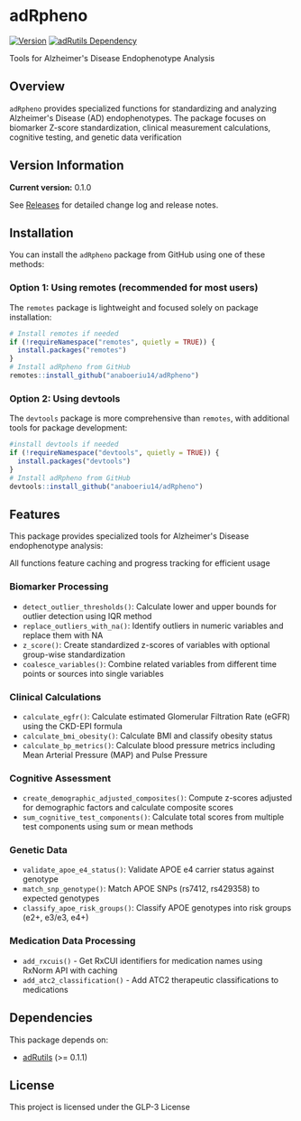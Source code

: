 
# adRpheno

[![Version](https://img.shields.io/badge/version-0.1.0-blue.svg)](https://github.com/anaboeriu14/adRpheno/releases) [![adRutils Dependency](https://img.shields.io/badge/adRutils-%3E%3D%200.1.1-blue.svg)](https://github.com/anaboeriu14/adRutils)

Tools for Alzheimer's Disease Endophenotype Analysis

## Overview

`adRpheno` provides specialized functions for standardizing and analyzing Alzheimer's Disease (AD) endophenotypes.
The package focuses on biomarker Z-score standardization, clinical measurement calculations, cognitive testing,
and genetic data verification

## Version Information

**Current version:** 0.1.0

See [Releases](https://github.com/anaboeriu14/adRpheno/releases) for detailed change log and release notes.

## Installation

You can install the `adRpheno` package from GitHub using one of these methods:

### Option 1: Using remotes (recommended for most users)

The `remotes` package is lightweight and focused solely on package installation:

``` r
# Install remotes if needed
if (!requireNamespace("remotes", quietly = TRUE)) {
  install.packages("remotes")
}
# Install adRpheno from GitHub
remotes::install_github("anaboeriu14/adRpheno")
```

### Option 2: Using devtools

The `devtools` package is more comprehensive than `remotes`, with additional tools for package development:

``` r
#install devtools if needed
if (!requireNamespace("devtools", quietly = TRUE)) {
  install.packages("devtools") 
}
# Install adRpheno from GitHub
devtools::install_github("anaboeriu14/adRpheno")
```

## Features 

This package provides specialized tools for Alzheimer's Disease endophenotype analysis:

All functions feature caching and progress tracking for efficient usage

### Biomarker Processing

-   `detect_outlier_thresholds()`: Calculate lower and upper bounds for outlier detection using IQR method
-   `replace_outliers_with_na()`: Identify outliers in numeric variables and replace them with NA
-   `z_score()`: Create standardized z-scores of variables with optional group-wise standardization
-   `coalesce_variables()`: Combine related variables from different time points or sources into single variables

### Clinical Calculations

-   `calculate_egfr()`: Calculate estimated Glomerular Filtration Rate (eGFR) using the CKD-EPI formula
-   `calculate_bmi_obesity()`: Calculate BMI and classify obesity status
-   `calculate_bp_metrics()`: Calculate blood pressure metrics including Mean Arterial Pressure (MAP) and Pulse Pressure

### Cognitive Assessment

-   `create_demographic_adjusted_composites()`: Compute z-scores adjusted for demographic factors and calculate composite scores
-   `sum_cognitive_test_components()`: Calculate total scores from multiple test components using sum or mean methods

### Genetic Data
-   `validate_apoe_e4_status()`: Validate APOE e4 carrier status against genotype
-   `match_snp_genotype()`: Match APOE SNPs (rs7412, rs429358) to expected genotypes
-   `classify_apoe_risk_groups()`: Classify APOE genotypes into risk groups (e2+, e3/e3, e4+)

### Medication Data Processing
- `add_rxcuis()` - Get RxCUI identifiers for medication names using RxNorm API with caching
- `add_atc2_classification()` - Add ATC2 therapeutic classifications to medications

## Dependencies

This package depends on: 
- [adRutils](https://github.com/anaboeriu14/adRutils) (>= 0.1.1)

## License

This project is licensed under the GLP-3 License
